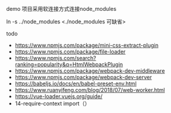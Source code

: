 demo 项目采用软连接方式连接node_modules

ln -s ../node_modules <./node_modules 可缺省>

todo

- https://www.npmjs.com/package/mini-css-extract-plugin
- https://www.npmjs.com/package/file-loader
- https://www.npmjs.com/search?ranking=popularity&q=HtmlWebpackPlugin
- https://www.npmjs.com/package/webpack-dev-middleware
- https://www.npmjs.com/package/webpack-dev-server
- https://babeljs.io/docs/en/babel-preset-env.html
- https://www.ruanyifeng.com/blog/2018/07/web-worker.html
- https://vue-loader.vuejs.org/guide/
- 14-require-context import（）